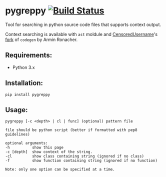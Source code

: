 # pygreppy [![Build Status](https://travis-ci.org/skvoter/pygreppy.svg?branch=master)](https://travis-ci.org/skvoter/pygreppy)
Tool for searching in python source code files that supports context output.

Context searching is available with `ast` moldule and [CensoredUsername](https://github.com/CensoredUsername/)'s [fork](https://github.com/CensoredUsername/codegen) of `codegen` by Armin Ronacher.

## Requirements:
- Python 3.x

## Installation:
`pip install pygreppy`

## Usage:
```
pygreppy [-c <depth> | cl | func] (optional) pattern file

file should be python script (better if formatted with pep8 guidelines)

optional arguments:
-h          show this page
-c [depth]  show context of the string.
-cl         show class containing string (ignored if no class)
-f          show function containing string (ignored if no function)

Note: only one option can be specified at a time.
```
